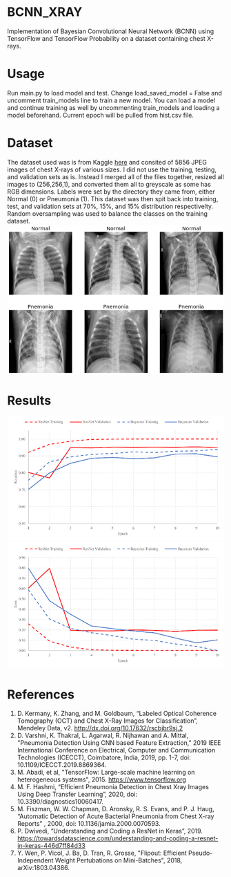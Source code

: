 # BCNN_XRAY
Implementation of Bayesian Convolutional Neural Network (BCNN) using TensorFlow and TensorFlow Probability on a dataset containing chest X-rays.

# Usage
Run main.py to load model and test. Change load_saved_model = False and uncomment train_models line to train a new model.
You can load a model and continue training as well by uncommenting train_models and loading a model beforehand.
Current epoch will be pulled from hist.csv file.

# Dataset
The dataset used was is from Kaggle [here](https://www.kaggle.com/paultimothymooney/chest-xray-pneumonia) and consited of 5856 JPEG images of chest X-rays of various sizes. I did not use the training, testing, and validation sets as is. Instead I merged all of the files together, resized all images to (256,256,1), and converted them all to greyscale as some has RGB dimensions. Labels were set by the directory they came from, either Normal (0) or Pneumonia (1). This dataset was then spit back into training, test, and validation sets at 70%, 15%, and 15% distribution respectivelty. Random oversampling was used to balance the classes on the training dataset.
![](images/xrays.png)

# Results
![](images/acc.png)
![](images/loss.png)

# References
1.	D. Kermany, K. Zhang, and M. Goldbaum, “Labeled Optical Coherence Tomography (OCT) and Chest X-Ray Images for Classification”, Mendeley Data, v2. http://dx.doi.org/10.17632/rscbjbr9sj.2
2.	D. Varshni, K. Thakral, L. Agarwal, R. Nijhawan and A. Mittal, "Pneumonia Detection Using CNN based Feature Extraction," 2019 IEEE International Conference on Electrical, Computer and Communication Technologies (ICECCT), Coimbatore, India, 2019, pp. 1-7, doi: 10.1109/ICECCT.2019.8869364.
3.	M. Abadi, et al, "TensorFlow: Large-scale machine learning on heterogeneous systems", 2015. https://www.tensorflow.org
4.	M. F. Hashmi, “Efficient Pneumonia Detection in Chest Xray Images Using Deep Transfer Learning”, 2020,  doi: 10.3390/diagnostics10060417.
5.	M. Fiszman, W. W. Chapman, D. Aronsky, R. S. Evans, and P. J. Haug, “Automatic Detection of Acute Bacterial Pneumonia from Chest X-ray Reports”  , 2000,  doi: 10.1136/jamia.2000.0070593.
6.	P. Dwivedi, “Understanding and Coding a ResNet in Keras”, 2019. https://towardsdatascience.com/understanding-and-coding-a-resnet-in-keras-446d7ff84d33
7.	Y. Wen, P. Vicol, J. Ba, D. Tran, R. Grosse, "Flipout: Efficient Pseudo-Independent Weight Pertubations on Mini-Batches", 2018, arXiv:1803.04386. 

